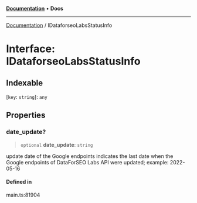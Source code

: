 [**Documentation**](../README.md) • **Docs**

***

[Documentation](../globals.md) / IDataforseoLabsStatusInfo

# Interface: IDataforseoLabsStatusInfo

## Indexable

 \[`key`: `string`\]: `any`

## Properties

### date\_update?

> `optional` **date\_update**: `string`

update date of the Google endpoints
indicates the last date when the Google endpoints of DataForSEO Labs API were updated;
example:
2022-05-16

#### Defined in

main.ts:81904
